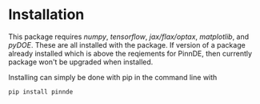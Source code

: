 # Installation

This package requires *numpy*, *tensorflow*, *jax/flax/optax*, *matplotlib*, and *pyDOE*. These 
are all installed with the package. If version of a package already installed which is above the reqiements
for PinnDE, then currently package won't be upgraded when installed.

Installing can simply be done with pip in the command line with

    pip install pinnde
